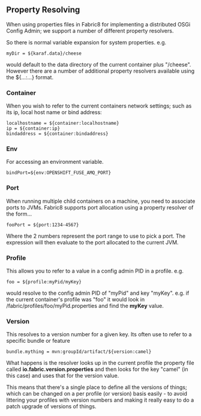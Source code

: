 ## Property Resolving

When using properties files in Fabric8 for implementing a distributed OSGi Config Admin; we support a number of different property resolvers.

So there is normal variable expansion for system properties. e.g. 

```
myDir = ${karaf.data}/cheese
```

would default to the data directory of the current container plus "/cheese". However there are a number of additional property resolvers available using the ${...:...} format.

### Container

When you wish to refer to the current containers network settings; such as its ip, local host name or bind address:

```
localhostname = ${container:localhostname}
ip = ${container:ip}
bindaddress = ${container:bindaddress}
```

### Env

For accessing an environment variable.

```
bindPort=${env:OPENSHIFT_FUSE_AMQ_PORT}
```


### Port

When running multiple child containers on a machine, you need to associate ports to JVMs. Fabric8 supports port allocation using a property resolver of the form...

```
fooPort = ${port:1234-4567}
```

Where the 2 numbers represent the port range to use to pick a port. The expression will then evaluate to the port allocated to the current JVM.

### Profile

This allows you to refer to a value in a config admin PID in a profile. e.g.

```
foo = ${profile:myPid/myKey}
```

would resolve to the config admin PID of "myPid" and key "myKey". e.g. if the current container's profile was "foo" it would look in /fabric/profiles/foo/myPid.properties and find the **myKey** value.

### Version

This resolves to a version number for a given key. Its often use to refer to a specific bundle or feature

```
bundle.mything = mvn:groupId/artifact/${version:camel}
```

What happens is the resolver looks up in the current profile the property file called **io.fabric.version.properties** and then looks for the key "camel" (in this case) and uses that for the version value.

This means that there's a single place to define all the versions of things; which can be changed on a per profile (or version) basis easily - to avoid littering your profiles with version numbers and making it really easy to do a patch upgrade of versions of things.

